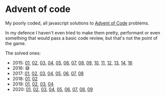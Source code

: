 # Advent of code

My poorly coded, all javascript solutions to [Advent of Code](https://adventofcode.com/) problems.

In my defence I haven't even tried to make them pretty, performant or even something that would pass a basic code review, but that's not the point of the game.

The solved ones:

- 2015: [01](./2015/01), [02](./2015/02), [03](./2015/03), [04](./2015/04), [05](./2015/05), [06](./2015/06), [07](./2015/07), [08](./2015/08), [09](./2015/09), [10](./2015/10), [11](./2015/11), [12](./2015/12), [13](./2015/13), [14](./2015/14), [16](./2015/16)
- 2016: 😅
- 2017: [01](./2017/01), [02](./2017/02), [03](./2017/03), [04](./2017/04), [05](./2017/05), [06](./2017/06), [07](./2017/07), [08](./2017/08)
- 2018: [01](./2018/01), [02](./2018/02)
- 2019: [01](./2019/01), [02](./2019/02), [03](./2019/03), [04](./2019/04)
- 2020: [01](./2020/01), [02](./2020/02), [03](./2020/03), [04](./2020/04), [05](./2020/05), [06](./2020/06), [07](./2020/07), [08](./2020/08), [09](./2020/09)
